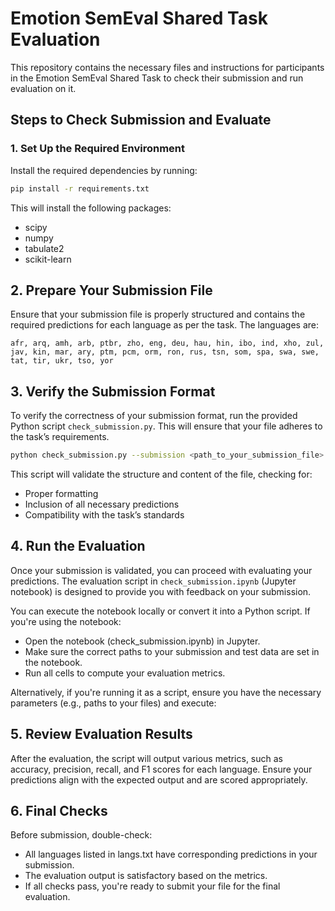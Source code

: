# Emotion SemEval Shared Task Evaluation

This repository contains the necessary files and instructions for participants in the Emotion SemEval Shared Task to check their submission and run evaluation on it.

## Steps to Check Submission and Evaluate

### 1. Set Up the Required Environment

Install the required dependencies by running:

```bash
pip install -r requirements.txt

```

This will install the following packages:

* scipy
* numpy
* tabulate2
* scikit-learn

## 2. Prepare Your Submission File
Ensure that your submission file is properly structured and contains the required predictions for each language as per the task. The languages are:

`afr, arq, amh, arb, ptbr, zho, eng, deu, hau, hin, ibo, ind, xho, zul, jav, kin, mar, ary, ptm, pcm, orm, ron, rus, tsn, som, spa, swa, swe, tat, tir, ukr, tso, yor`

## 3. Verify the Submission Format


To verify the correctness of your submission format, run the provided Python script `check_submission.py`. This will ensure that your file adheres to the task’s requirements.

```bash
python check_submission.py --submission <path_to_your_submission_file>

```

This script will validate the structure and content of the file, checking for:

- Proper formatting
- Inclusion of all necessary predictions
- Compatibility with the task’s standards


##  4. Run the Evaluation


Once your submission is validated, you can proceed with evaluating your predictions. The evaluation script in `check_submission.ipynb` (Jupyter notebook) is designed to provide you with feedback on your submission.

You can execute the notebook locally or convert it into a Python script. If you're using the notebook:

- Open the notebook (check_submission.ipynb) in Jupyter.
- Make sure the correct paths to your submission and test data are set in the notebook.
- Run all cells to compute your evaluation metrics.

Alternatively, if you're running it as a script, ensure you have the necessary parameters (e.g., paths to your files) and execute:

## 5. Review Evaluation Results

After the evaluation, the script will output various metrics, such as accuracy, precision, recall, and F1 scores for each language. Ensure your predictions align with the expected output and are scored appropriately.


## 6. Final Checks
Before submission, double-check:

- All languages listed in langs.txt have corresponding predictions in your submission.
- The evaluation output is satisfactory based on the metrics.
- If all checks pass, you're ready to submit your file for the final evaluation.




